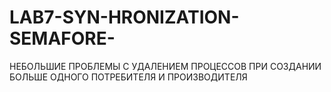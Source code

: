 # LAB7-SYN-HRONIZATION-SEMAFORE-
НЕБОЛЬШИЕ ПРОБЛЕМЫ С УДАЛЕНИЕМ ПРОЦЕССОВ ПРИ СОЗДАНИИ БОЛЬШЕ ОДНОГО ПОТРЕБИТЕЛЯ И ПРОИЗВОДИТЕЛЯ
